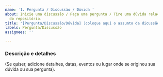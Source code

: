 ```yaml
---
name: '1. Pergunta / Discussão / Dúvida '
about: Inicie uma discussão / Faça uma pergunta / Tire uma dúvida relacionada ao assunto
  do repositório.
title: "[Pergunta/Discussão/Dúvida] (coloque aqui o assunto da dicussão e/ou pergunta)"
labels: Pergunta/Discussão
assignees: ''

---
```


### Descrição e detalhes
(Se quiser, adicione detalhes, datas, eventos ou lugar onde se originou sua dúvida ou sua pergunta).
